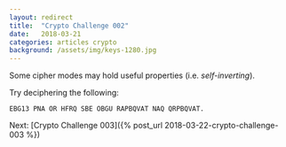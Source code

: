 ```yaml
---
layout: redirect
title:  "Crypto Challenge 002"
date:   2018-03-21
categories: articles crypto
background: /assets/img/keys-1280.jpg
---
```

Some cipher modes may hold useful properties (i.e. *self-inverting*).

Try deciphering the following:

````
EBG13 PNA OR HFRQ SBE OBGU RAPBQVAT NAQ QRPBQVAT.
````

Next: [Crypto Challenge 003]({% post_url 2018-03-22-crypto-challenge-003 %})